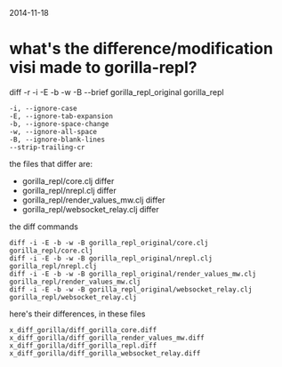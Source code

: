 2014-11-18

# what's the difference/modification visi made to gorilla-repl?

diff -r -i -E -b -w -B --brief gorilla_repl_original gorilla_repl

    -i, --ignore-case
    -E, --ignore-tab-expansion
    -b, --ignore-space-change
    -w, --ignore-all-space
    -B, --ignore-blank-lines
    --strip-trailing-cr

the files that differ are:

* gorilla_repl/core.clj differ
* gorilla_repl/nrepl.clj differ
* gorilla_repl/render_values_mw.clj differ
* gorilla_repl/websocket_relay.clj differ

the diff commands

    diff -i -E -b -w -B gorilla_repl_original/core.clj gorilla_repl/core.clj
    diff -i -E -b -w -B gorilla_repl_original/nrepl.clj gorilla_repl/nrepl.clj
    diff -i -E -b -w -B gorilla_repl_original/render_values_mw.clj gorilla_repl/render_values_mw.clj
    diff -i -E -b -w -B gorilla_repl_original/websocket_relay.clj gorilla_repl/websocket_relay.clj

here's their differences, in these files

    x_diff_gorilla/diff_gorilla_core.diff
    x_diff_gorilla/diff_gorilla_render_values_mw.diff
    x_diff_gorilla/diff_gorilla_repl.diff
    x_diff_gorilla/diff_gorilla_websocket_relay.diff

